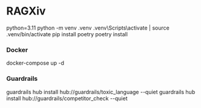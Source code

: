 # RAGXiv

python=3.11
python -m venv .venv
.venv\Scripts\activate | source .venv/bin/activate
pip install poetry
poetry install


### Docker
docker-compose up -d

### Guardrails

guardrails hub install hub://guardrails/toxic_language --quiet
guardrails hub install hub://guardrails/competitor_check --quiet